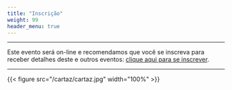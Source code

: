 ```yaml
---
title: "Inscrição"
weight: 99
header_menu: true
---
```


----

Este evento será on-line e recomendamos que você se inscreva para receber detalhes deste e outros eventos: [clique aqui para se inscrever](https://forms.gle/HnbvXCP2G5RhxinKA).

----

{{< figure src="/cartaz/cartaz.jpg" width="100%" >}}
